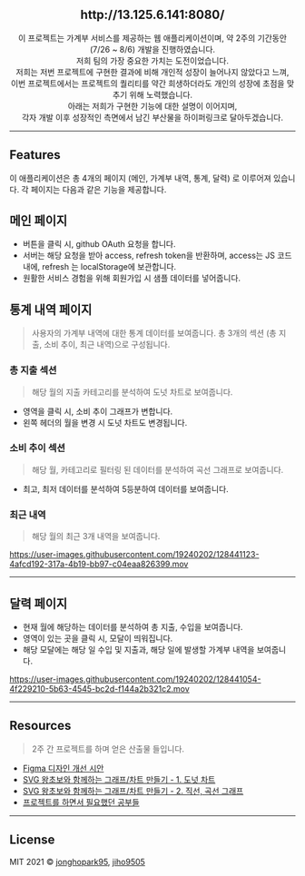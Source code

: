 <h2 align="center">http://13.125.6.141:8080/</h3>

<p align="center">
이 프로젝트는 가계부 서비스를 제공하는 웹 애플리케이션이며, 약 2주의 기간동안 (7/26 ~ 8/6) 개발을 진행하였습니다.<br>
저희 팀의 가장 중요한 가치는 도전이었습니다.<br>
저희는 저번 프로젝트에 구현한 결과에 비해 개인적 성장이 늘어나지 않았다고 느껴, <br>
이번 프로젝트에서는 프로젝트의 퀄리티를 약간 희생하더라도 개인의 성장에 초점을 맞추기 위해 노력했습니다.<br> 
아래는 저희가 구현한 기능에 대한 설명이 이어지며,<br>
각자 개발 이후 성장적인 측면에서 남긴 부산물을 하이퍼링크로 달아두겠습니다.<br>
</p>

---

## Features

이 애플리케이션은 총 4개의 페이지 (메인, 가계부 내역, 통계, 달력) 로 이루어져 있습니다.
각 페이지는 다음과 같은 기능을 제공합니다.

## 메인 페이지

* 버튼을 클릭 시, github OAuth 요청을 합니다.
* 서버는 해당 요청을 받아 access, refresh token을 반환하며, access는 JS 코드 내에, refresh 는 localStorage에 보관합니다.
* 원활한 서비스 경험을 위해 회원가입 시 샘플 데이터를 넣어줍니다.


## 통계 내역 페이지
> 사용자의 가계부 내역에 대한 통계 데이터를 보여줍니다. 총 3개의 섹션 (총 지출, 소비 추이, 최근 내역)으로 구성됩니다.

### 총 지출 섹션
> 해당 월의 지출 카테고리를 분석하여 도넛 차트로 보여줍니다.

* 영역을 클릭 시, 소비 추이 그래프가 변합니다.
* 왼쪽 헤더의 월을 변경 시 도넛 차트도 변경됩니다.

### 소비 추이 섹션
> 해당 월, 카테고리로 필터링 된 데이터를 분석하여 곡선 그래프로 보여줍니다.

* 최고, 최저 데이터를 분석하여 5등분하여 데이터를 보여줍니다.

### 최근 내역
> 해당 월의 최근 3개 내역을 보여줍니다.

https://user-images.githubusercontent.com/19240202/128441123-4afcd192-317a-4b19-bb97-c04eaa826399.mov

---

## 달력 페이지

* 현재 월에 해당하는 데이터를 분석하여 총 지출, 수입을 보여줍니다.
* 영역이 있는 곳을 클릭 시, 모달이 띄워집니다.
* 해당 모달에는 해당 일 수입 및 지출과, 해당 일에 발생할 가계부 내역을 보여줍니다.

https://user-images.githubusercontent.com/19240202/128441054-4f229210-5b63-4545-bc2d-f144a2b321c2.mov

---

## Resources
> 2주 간 프로젝트를 하며 얻은 산출물 들입니다.

* [Figma 디자인 개선 시안](https://www.figma.com/file/e0cbT6DcLrcxQxKm1dFrfG/woowa-ledge?node-id=0%3A1)
* [SVG 왕초보와 함께하는 그래프/차트 만들기 - 1. 도넛 차트](https://jhpa.tistory.com/8)
* [SVG 왕초보와 함께하는 그래프/차트 만들기 - 2. 직선, 곡선 그래프](https://jhpa.tistory.com/9)
* [프로젝트를 하면서 필요했던 공부들](https://github.com/woowa-techcamp-2021/cashbook-7/wiki/Study-lists)

---

## License

MIT 2021 © [jonghopark95](https://github.com/jonghopark95), [jiho9505](https://github.com/jiho9505)
